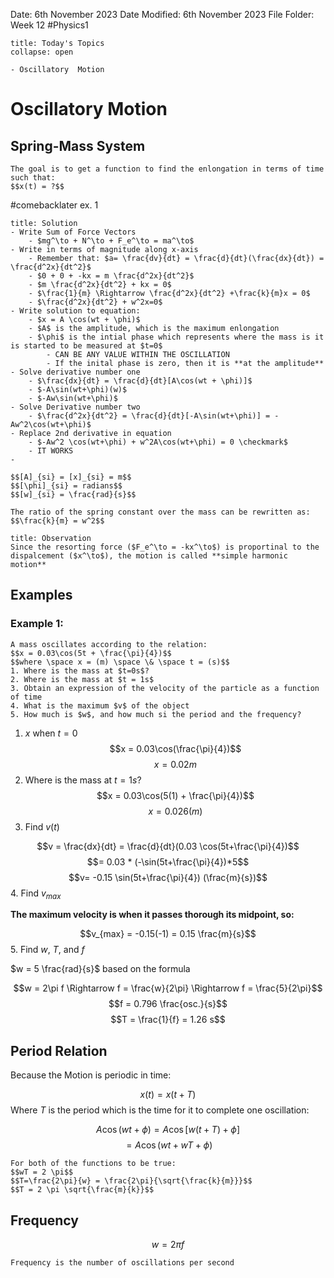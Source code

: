 Date: 6th November 2023
Date Modified: 6th November 2023
File Folder: Week 12
#Physics1

```ad-abstract
title: Today's Topics
collapse: open

- Oscillatory  Motion

```

# Oscillatory  Motion

## Spring-Mass System

```ad-important
The goal is to get a function to find the enlongation in terms of time such that:
$$x(t) = ?$$
```

#comebacklater ex. 1

```ad-check
title: Solution
- Write Sum of Force Vectors
	- $mg^\to + N^\to + F_e^\to = ma^\to$
- Write in terms of magnitude along x-axis
	- Remember that: $a= \frac{dv}{dt} = \frac{d}{dt}(\frac{dx}{dt}) = \frac{d^2x}{dt^2}$
	- $0 + 0 + -kx = m \frac{d^2x}{dt^2}$
	- $m \frac{d^2x}{dt^2} + kx = 0$
	- $\frac{1}{m} \Rightarrow \frac{d^2x}{dt^2} +\frac{k}{m}x = 0$
	- $\frac{d^2x}{dt^2} + w^2x=0$
- Write solution to equation:
	- $x = A \cos(wt + \phi)$
	- $A$ is the amplitude, which is the maximum enlongation
	- $\phi$ is the intial phase which represents where the mass is it is started to be measured at $t=0$
		- CAN BE ANY VALUE WITHIN THE OSCILLATION
		- If the inital phase is zero, then it is **at the amplitude**
- Solve derivative number one
	- $\frac{dx}{dt} = \frac{d}{dt}[A\cos(wt + \phi)]$
	- $-A\sin(wt+\phi)(w)$
	- $-Aw\sin(wt+\phi)$
- Solve Derivative number two
	- $\frac{d^2x}{dt^2} = \frac{d}{dt}[-A\sin(wt+\phi)] = -Aw^2\cos(wt+\phi)$
- Replace 2nd derivative in equation
	- $-Aw^2 \cos(wt+\phi) + w^2A\cos(wt+\phi) = 0 \checkmark$
	- IT WORKS
- 
```

```ad-note
$$[A]_{si} = [x]_{si} = m$$
$$[\phi]_{si} = radians$$
$$[w]_{si} = \frac{rad}{s}$$
```

```ad-important
The ratio of the spring constant over the mass can be rewritten as:
$$\frac{k}{m} = w^2$$
```

```ad-example
title: Observation
Since the resorting force ($F_e^\to = -kx^\to$) is proportinal to the dispalcement ($x^\to$), the motion is called **simple harmonic motion**
```

## Examples

### Example 1:

```ad-question
A mass oscillates according to the relation:
$$x = 0.03\cos(5t + \frac{\pi}{4})$$
$$where \space x = (m) \space \& \space t = (s)$$
1. Where is the mass at $t=0s$?
2. Where is the mass at $t = 1s$
3. Obtain an expression of the velocity of the particle as a function of time
4. What is the maximum $v$ of the object
5. How much is $w$, and how much si the period and the frequency?
```

1. $x$ when $t=0$
$$x = 0.03\cos(\frac{\pi}{4})$$
$$x = 0.02 m$$
2. Where is the mass at $t=1s?$
$$x = 0.03\cos(5(1) + \frac{\pi}{4})$$
$$x= 0.026(m)$$
3. Find $v(t)$

$$v = \frac{dx}{dt} = \frac{d}{dt}(0.03 \cos(5t+\frac{\pi}{4})$$
$$= 0.03 * (-\sin(5t+\frac{\pi}{4})*5$$
$$v= -0.15 \sin(5t+\frac{\pi}{4}) (\frac{m}{s})$$
4. Find $v_{max}$

**The maximum velocity is when it passes thorough its midpoint, so:**

$$v_{max} = -0.15(-1) = 0.15 \frac{m}{s}$$
5. Find $w$, $T$, and $f$

$w = 5 \frac{rad}{s}$ based on the formula

$$w = 2\pi f \Rightarrow f = \frac{w}{2\pi} \Rightarrow f = \frac{5}{2\pi}$$
$$f = 0.796 \frac{osc.}{s}$$
$$T = \frac{1}{f} = 1.26 s$$
## Period Relation

Because the Motion is periodic in time:

$$x(t) = x(t + T)$$
Where $T$ is the period which is the time for it to complete one oscillation:

$$A\cos(wt + \phi) = A\cos[w(t+T) + \phi]$$
$$= A\cos(wt + wT + \phi)$$

```ad-important
For both of the functions to be true:
$$wT = 2 \pi$$
$$T=\frac{2\pi}{w} = \frac{2\pi}{\sqrt{\frac{k}{m}}}$$
$$T = 2 \pi \sqrt{\frac{m}{k}}$$
```

## Frequency

$$w = 2 \pi f$$
```ad-note
Frequency is the number of oscillations per second
```

